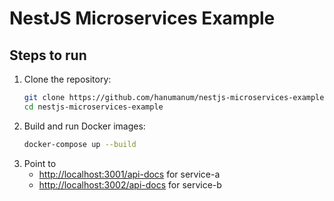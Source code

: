 # NestJS Microservices Example

## Steps to run

1. Clone the repository:
   ```bash
   git clone https://github.com/hanumanum/nestjs-microservices-example.git
   cd nestjs-microservices-example
   ```
2. Build and run Docker images:
   ```bash
   docker-compose up --build
   ```
3. Point to 
    - [http://localhost:3001/api-docs](http://localhost:3001/api-docs) for service-a
    - [http://localhost:3002/api-docs](http://localhost:3002/api-docs) for service-b
